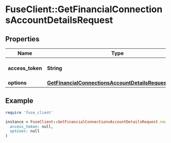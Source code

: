 # FuseClient::GetFinancialConnectionsAccountDetailsRequest

## Properties

| Name | Type | Description | Notes |
| ---- | ---- | ----------- | ----- |
| **access_token** | **String** | Access token for authentication |  |
| **options** | [**GetFinancialConnectionsAccountDetailsRequestOptions**](GetFinancialConnectionsAccountDetailsRequestOptions.md) |  | [optional] |

## Example

```ruby
require 'fuse_client'

instance = FuseClient::GetFinancialConnectionsAccountDetailsRequest.new(
  access_token: null,
  options: null
)
```

